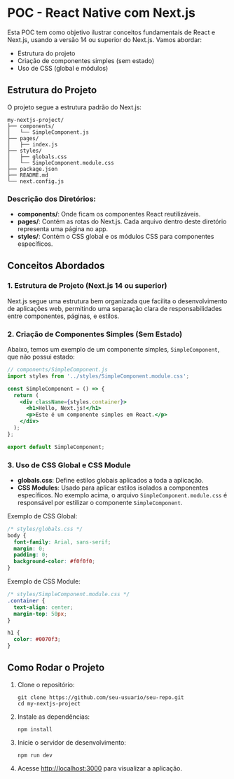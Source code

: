 
# POC - React Native com Next.js

Esta POC tem como objetivo ilustrar conceitos fundamentais de React e Next.js, usando a versão 14 ou superior do Next.js. Vamos abordar:

- Estrutura do projeto
- Criação de componentes simples (sem estado)
- Uso de CSS (global e módulos)

## Estrutura do Projeto

O projeto segue a estrutura padrão do Next.js:

```
my-nextjs-project/
├── components/
│   └── SimpleComponent.js
├── pages/
│   ├── index.js
├── styles/
│   ├── globals.css
│   └── SimpleComponent.module.css
├── package.json
├── README.md
└── next.config.js
```

### Descrição dos Diretórios:

- **components/**: Onde ficam os componentes React reutilizáveis.
- **pages/**: Contém as rotas do Next.js. Cada arquivo dentro deste diretório representa uma página no app.
- **styles/**: Contém o CSS global e os módulos CSS para componentes específicos.

## Conceitos Abordados

### 1. Estrutura de Projeto (Next.js 14 ou superior)
Next.js segue uma estrutura bem organizada que facilita o desenvolvimento de aplicações web, permitindo uma separação clara de responsabilidades entre componentes, páginas, e estilos.

### 2. Criação de Componentes Simples (Sem Estado)
Abaixo, temos um exemplo de um componente simples, `SimpleComponent`, que não possui estado:

```jsx
// components/SimpleComponent.js
import styles from '../styles/SimpleComponent.module.css';

const SimpleComponent = () => {
  return (
    <div className={styles.container}>
      <h1>Hello, Next.js!</h1>
      <p>Este é um componente simples em React.</p>
    </div>
  );
};

export default SimpleComponent;
```

### 3. Uso de CSS Global e CSS Module
- **globals.css**: Define estilos globais aplicados a toda a aplicação.
- **CSS Modules**: Usado para aplicar estilos isolados a componentes específicos. No exemplo acima, o arquivo `SimpleComponent.module.css` é responsável por estilizar o componente `SimpleComponent`.

Exemplo de CSS Global:

```css
/* styles/globals.css */
body {
  font-family: Arial, sans-serif;
  margin: 0;
  padding: 0;
  background-color: #f0f0f0;
}
```

Exemplo de CSS Module:

```css
/* styles/SimpleComponent.module.css */
.container {
  text-align: center;
  margin-top: 50px;
}

h1 {
  color: #0070f3;
}
```

## Como Rodar o Projeto

1. Clone o repositório:
   ```
   git clone https://github.com/seu-usuario/seu-repo.git
   cd my-nextjs-project
   ```

2. Instale as dependências:
   ```
   npm install
   ```

3. Inicie o servidor de desenvolvimento:
   ```
   npm run dev
   ```

4. Acesse [http://localhost:3000](http://localhost:3000) para visualizar a aplicação.
